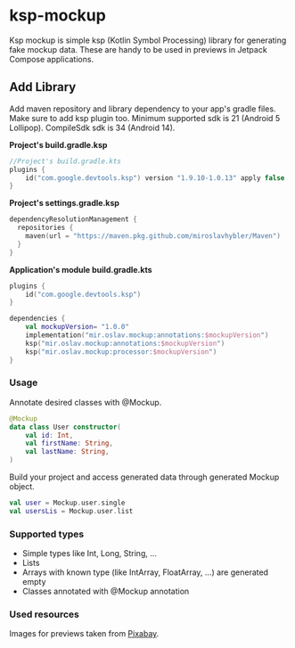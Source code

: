 # ksp-mockup
Ksp mockup is simple ksp (Kotlin Symbol Processing) library for generating fake mockup data. These are
handy to be used in previews in Jetpack Compose applications.

## Add Library
Add maven repository and library dependency to your app's gradle files. Make sure to add ksp plugin too.
Minimum supported sdk is 21 (Android 5 Lollipop). CompileSdk sdk is 34 (Android 14).

**Project's build.gradle.ksp**
```kotlin
//Project's build.gradle.kts
plugins {
    id("com.google.devtools.ksp") version "1.9.10-1.0.13" apply false
}
```

**Project's settings.gradle.ksp**
```kotlin
dependencyResolutionManagement {
  repositories {
    maven(url = "https://maven.pkg.github.com/miroslavhybler/Maven")
  }
}
```

**Application's module build.gradle.kts**
```kotlin
plugins {
    id("com.google.devtools.ksp")
}

dependencies {
    val mockupVersion= "1.0.0"
    implementation("mir.oslav.mockup:annotations:$mockupVersion")
    ksp("mir.oslav.mockup:annotations:$mockupVersion")
    ksp("mir.oslav.mockup:processor:$mockupVersion")
}
```

### Usage
Annotate desired classes with @Mockup.

```kotlin
@Mockup
data class User constructor(
    val id: Int,
    val firstName: String,
    val lastName: String,
)
```

Build your project and access generated data through generated Mockup object.

```kotlin
val user = Mockup.user.single
val usersLis = Mockup.user.list
```

### Supported types
- Simple types like Int, Long, String, ...
- Lists
- Arrays with known type (like IntArray, FloatArray, ...) are generated empty
- Classes annotated with @Mockup annotation


### Used resources
Images for previews taken from [Pixabay](https://www.pixabay.com/).